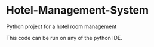 # Hotel-Management-System
Python project for a hotel room management

This code can be run on any of the python IDE.

